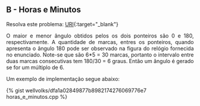 <div id="horas">

</div>

## B - Horas e Minutos

Resolva este problema:
[URI][uri-1300]{:target="_blank"}

<p align="justify">
O maior e menor ângulo obtidos pelos os dois ponteiros são 0 e 180, respectivamente. A quantidade de marcas, entres os ponteiros, quando apresenta o ângulo 180 pode ser observado na figura do relógio fornecida no enunciado. Note-se que são 6*5 = 30 marcas, portanto o intervalo entre duas marcas consecutivas tem 180/30 = 6 graus. Então um ângulo é gerado se for um múltiplo de 6.
</p>

Um exemplo de implementação segue abaixo:

{% gist wellvolks/dfa1a02849877b8982174276069776e7 horas_e_minutos.cpp %}

[uri-1300]:		https://www.urionlinejudge.com.br/judge/pt/problems/view/1300
